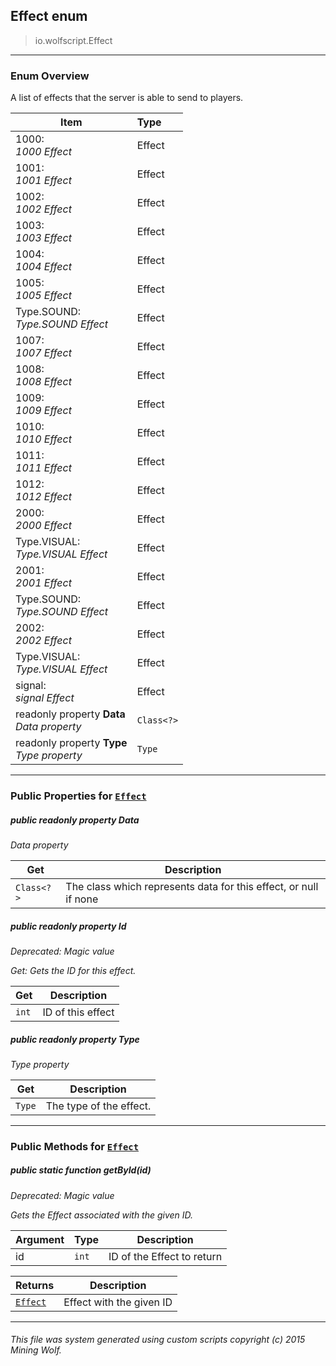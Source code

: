 ## Effect __enum__

>io.wolfscript.Effect

---

### Enum Overview

A list of effects that the server is able to send to players.

Item | Type   
--- | :--- 
1000: <br> _1000 Effect_ | Effect
1001: <br> _1001 Effect_ | Effect
1002: <br> _1002 Effect_ | Effect
1003: <br> _1003 Effect_ | Effect
1004: <br> _1004 Effect_ | Effect
1005: <br> _1005 Effect_ | Effect
Type.SOUND: <br> _Type.SOUND Effect_ | Effect
1007: <br> _1007 Effect_ | Effect
1008: <br> _1008 Effect_ | Effect
1009: <br> _1009 Effect_ | Effect
1010: <br> _1010 Effect_ | Effect
1011: <br> _1011 Effect_ | Effect
1012: <br> _1012 Effect_ | Effect
2000: <br> _2000 Effect_ | Effect
Type.VISUAL: <br> _Type.VISUAL Effect_ | Effect
2001: <br> _2001 Effect_ | Effect
Type.SOUND: <br> _Type.SOUND Effect_ | Effect
2002: <br> _2002 Effect_ | Effect
Type.VISUAL: <br> _Type.VISUAL Effect_ | Effect
signal: <br> _signal Effect_ | Effect
 readonly property __Data__ <br> _Data property_ | `Class<?>`
 readonly property __Type__ <br> _Type property_ | `Type`



---


### Public Properties for [`Effect`](Effect.md)

##### <a id='data'></a>public  readonly property __Data__

_Data property_

Get | Description
--- | --- 
`Class<?>` | The class which represents data for this effect, or null if none



##### <a id='id'></a>public  readonly property __Id__
_Deprecated: Magic value_

_Get: Gets the ID for this effect._

Get | Description
--- | --- 
`int` | ID of this effect



##### <a id='type'></a>public  readonly property __Type__

_Type property_

Get | Description
--- | --- 
`Type` | The type of the effect.



---

### Public Methods for [`Effect`](Effect.md)

##### <a id='getbyid'></a>public static function __getById__(id)
_Deprecated: Magic value_

_Gets the Effect associated with the given ID._

Argument | Type | Description  
--- | --- | --- 
id | `int` | ID of the Effect to return

Returns | Description
--- | --- 
[`Effect`](Effect.md) | Effect with the given ID


---


###### This file was system generated using custom scripts copyright (c) 2015 Mining Wolf.
	

